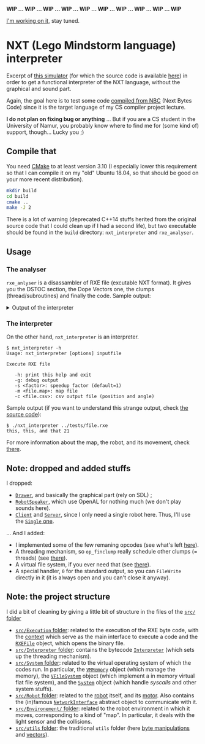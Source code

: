 **WIP ... WIP ... WIP ... WIP ... WIP ... WIP ... WIP ... WIP ... WIP ... WIP**

[I'm working on it](https://github.com/pierre-24/nxt-interpreter/issues/), stay tuned.

# NXT (Lego Mindstorm language) interpreter

Excerpt of [this simulator](http://schuelerlabor.informatik.rwth-aachen.de/roboter-simulator) (for which the source code is available [here](https://github.com/InfoSphereAC/RoboSim)) in order to get a functional interpreter of the NXT language, without the graphical and sound part.

Again, the goal here is to test some code [compiled from NBC](https://github.com/pierre-24/nbc-compiler) (Next Bytes Code) since it is the target language of my CS compiler project lecture.

**I do not plan on fixing bug or anything** ... But if you are a CS student in the University of Namur, you probably know where to find me for (some kind of) support, though... Lucky you ;)


## Compile that

You need [CMake](https://cmake.org/) to at least version 3.10 (I especially lower this requirement so that I can compile it on my "old" Ubuntu 18.04, so that should be good on your more recent distribution).

```bash
mkdir build
cd build
cmake ..
make -J 2
```

There is a lot of warning (deprecated C++14 stuffs herited from the original source code that I could clean up if I had a second life), but two executable should be found in the `build` directory: `nxt_interpreter` and `rxe_analyser`.

## Usage

### The analyser


`rxe_anlyser` is a disassambler of RXE file (excutable NXT format). It gives you the DSTOC section, the Dope Vectors one, the clumps (thread/subroutines) and finally the code.
Sample output:

<details><summary>Output of the interpreter</summary>
<p>

```
$ ./rxe_analyser ../tests/simple.rxe 
-- Static data --
DSTOC Count:            10
Initial Size:           36
Static Size:            12
Default Data Size:      33
Dynamic Default Offset: 9
Dynamic Default Size:   24
Memory Manager Head:    1
Memory Manager Tail:    0
Dope Vector Offset:     16
Clump Count:            1
Code Word Count:        29

-- DSTOC --
entry	type	flags	desc	contents
0:  	sword	0		0		2000
1:  	ubyte	1		2		0
2:  	sbyte	0		3		96
3:  	sbyte	0		4		63
4:  	sbyte	0		5		100
5:  	sbyte	0		6		32
6:  	sbyte	1		7		0
7:  	sbyte	0		8		3
8:  	array	0		10		1
9:  	ubyte	0		0		208

-- Dope Vectors --
entry	size	count
0:		10		2
1:		1		2

-- Clump data --
entry	fc	cs	dependents
0:		0	0	

-- Code --
pc	word	Disassembled
0	0		OP_SETOUT 46  8 (array)  2 (sbyte)  4 (sbyte)  1 (ubyte)  7 (sbyte)  8 (array)  6 (sbyte)  6 (sbyte)  5 (sbyte)  7 (sbyte)  6 (sbyte)  5 (sbyte)  6 (sbyte)  10 (?????)  2 (sbyte)  11 (void)  5 (sbyte)  12 (?????)  5 (sbyte)  0 (sword)  3 (sbyte)  
1	23		OP_WAIT 65535 (NOT_A_DS_ID)  0 (sword)  
2	26		OP_FINCLUMP 65535  65535  
```

</p>
</details>

### The interpreter

On the other hand, `nxt_interpreter` is an interpreter. 

```
$ nxt_interpreter -h
Usage: nxt_interpreter [options] inputfile

Execute RXE file

   -h: print this help and exit
   -g: debug output
   -s <factor>: speedup factor (default=1)
   -m <file.map>: map file
   -c <file.csv>: csv output file (position and angle)
```

Sample output (if you want to understand this strange output, check [the source code](tests/file.nbc)):

```
$ ./nxt_interpreter ../tests/file.rxe
this, this, and that 21
```

For more information about the map, the robot, and its movement, check [there](doc/about_simulation.md).

## Note: dropped and added stuffs

I dropped:

+ [`Drawer`](https://github.com/InfoSphereAC/RoboSim/blob/master/Drawer.cpp), and basically the graphical part (rely on SDL) ;
+ [`RobotSpeaker`](https://github.com/InfoSphereAC/RoboSim/blob/master/RobotSpeaker.cpp), which use OpenAL for nothing much (we don't play sounds here).
+ [`Client`](https://github.com/InfoSphereAC/RoboSim/blob/master/Client.cpp) and [`Server`](https://github.com/InfoSphereAC/RoboSim/blob/master/Server.cpp), since I only need a single robot here. Thus, I'll use the [`Single` one](https://github.com/InfoSphereAC/RoboSim/blob/master/Single.h).

... And I added:

+ I implemented some of the few remaning opcodes (see what's left [here](src/Interpreter/InterpreterThread.h)).
+ A threading mechanism, so `op_finclump` really schedule other clumps (= threads) (see [there](tests/thread.nbc)).
+ A virtual file system, if you ever need that (see [there](tests/file.nbc)).
+ A special handler, `0` for the standard output, so you can `FileWrite` directly in it (it is always open and you can't close it anyway).

## Note: the project structure

I did a bit of cleaning by giving a little bit of structure in the files of the [`src/` folder](src/)

+ [`src/Execution` folder](src/Execution): related to the execution of the RXE byte code, with the [context](src/Execution/ExecutionContext.h) which serve as the main interface to execute a code and the [`RXEFile`](src/Execution/RXEFile.h) object, which opens the binary file. 
+ [`src/Interpreter` folder](src/Interpreter): contains the bytecode [`Interpreter`](src/Interpreter/Interpreter.h) (which sets up the threading mechanism).
+ [`src/System` folder](src/System): related to the virtual operating system of which the codes run. In particular, the [`VMMemory`](src/System/VMMemory.h) object (which manage the memory), the [`VFileSystem`](src/System/VFileSystem.h) object (which implement a in memory virtual flat file system), and the [`System`](src/System/System.h) object (which handle *syscalls* and other system stuffs).
+ [`src/Robot` folder](src/Robot): related to the [robot](src/Robot/Robot.h) itself, and its [motor](src/Robot/Motor.h). Also contains the (in)famous [`NetworkInterface`](src/Robot/NetworkInterface.h) abstract object to communicate with it.
+ [`src/Environement/` folder](src/Environment): related to the robot environment in which it moves, corresponding to a kind of "map". In particular, it deals with the light sensor and the collisions.
+ [`src/utils` folder](src/utils): the traditional `utils` folder (here [byte manipulations](src/utils/ByteOrder.h) and [vectors](src/utils/Vec4.h)).
